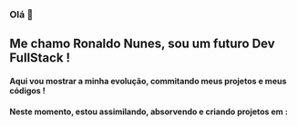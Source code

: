 ### Olá 👋

<h2>Me chamo Ronaldo Nunes, sou um futuro Dev FullStack !</h2>
<h4>Aqui vou mostrar a minha evolução, commitando meus projetos e meus códigos !</h4>
<h4>Neste momento, estou assimilando, absorvendo e criando projetos em :</h4>
